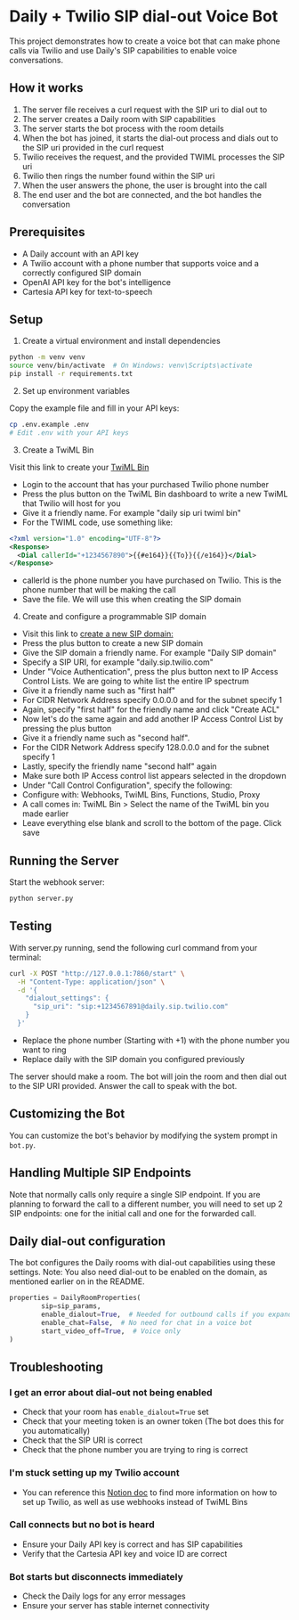 <!-- @format -->

# Daily + Twilio SIP dial-out Voice Bot

This project demonstrates how to create a voice bot that can make phone calls via Twilio and use Daily's SIP capabilities to enable voice conversations.

## How it works

1. The server file receives a curl request with the SIP uri to dial out to
2. The server creates a Daily room with SIP capabilities
3. The server starts the bot process with the room details
4. When the bot has joined, it starts the dial-out process and dials out to the SIP uri provided in the curl request
5. Twilio receives the request, and the provided TWIML processes the SIP uri
6. Twilio then rings the number found within the SIP uri
7. When the user answers the phone, the user is brought into the call
8. The end user and the bot are connected, and the bot handles the conversation

## Prerequisites

- A Daily account with an API key
- A Twilio account with a phone number that supports voice and a correctly configured SIP domain
- OpenAI API key for the bot's intelligence
- Cartesia API key for text-to-speech

## Setup

1. Create a virtual environment and install dependencies

```bash
python -m venv venv
source venv/bin/activate  # On Windows: venv\Scripts\activate
pip install -r requirements.txt
```

2. Set up environment variables

Copy the example file and fill in your API keys:

```bash
cp .env.example .env
# Edit .env with your API keys
```

3. Create a TwiML Bin

Visit this link to create your [TwiML Bin](https://www.twilio.com/docs/serverless/twiml-bins)

- Login to the account that has your purchased Twilio phone number
- Press the plus button on the TwiML Bin dashboard to write a new TwiML that Twilio will host for you
- Give it a friendly name. For example "daily sip uri twiml bin"
- For the TWIML code, use something like:

```xml
<?xml version="1.0" encoding="UTF-8"?>
<Response>
  <Dial callerId="+1234567890">{{#e164}}{{To}}{{/e164}}</Dial>
</Response>
```

- callerId is the phone number you have purchased on Twilio. This is the phone number that will be making the call
- Save the file. We will use this when creating the SIP domain

4. Create and configure a programmable SIP domain

- Visit this link to [create a new SIP domain:](https://console.twilio.com/us1/develop/voice/manage/sip-domains?frameUrl=%2Fconsole%2Fvoice%2Fsip%2Fendpoints%3Fx-target-region%3Dus1)
- Press the plus button to create a new SIP domain
- Give the SIP domain a friendly name. For example "Daily SIP domain"
- Specify a SIP URI, for example "daily.sip.twilio.com"
- Under "Voice Authentication", press the plus button next to IP Access Control Lists. We are going to white list the entire IP spectrum
- Give it a friendly name such as "first half"
- For CIDR Network Address specify 0.0.0.0 and for the subnet specify 1
- Again, specify "first half" for the friendly name and click "Create ACL"
- Now let's do the same again and add another IP Access Control List by pressing the plus button
- Give it a friendly name such as "second half".
- For the CIDR Network Address specify 128.0.0.0 and for the subnet specify 1
- Lastly, specify the friendly name "second half" again
- Make sure both IP Access control list appears selected in the dropdown
- Under "Call Control Configuration", specify the following:
- Configure with: Webhooks, TwiML Bins, Functions, Studio, Proxy
- A call comes in: TwiML Bin > Select the name of the TwiML bin you made earlier
- Leave everything else blank and scroll to the bottom of the page. Click save

## Running the Server

Start the webhook server:

```bash
python server.py
```

## Testing

With server.py running, send the following curl command from your terminal:

```bash
curl -X POST "http://127.0.0.1:7860/start" \
  -H "Content-Type: application/json" \
  -d '{
    "dialout_settings": {
      "sip_uri": "sip:+1234567891@daily.sip.twilio.com"
    }
  }'
```

- Replace the phone number (Starting with +1) with the phone number you want to ring
- Replace daily with the SIP domain you configured previously

The server should make a room. The bot will join the room and then dial out to the SIP URI provided. Answer the call to speak with the bot.

## Customizing the Bot

You can customize the bot's behavior by modifying the system prompt in `bot.py`.

## Handling Multiple SIP Endpoints

Note that normally calls only require a single SIP endpoint. If you are planning to forward the call to a different number, you will need to set up 2 SIP endpoints: one for the initial call and one for the forwarded call.

## Daily dial-out configuration

The bot configures the Daily rooms with dial-out capabilities using these settings. Note: You also need dial-out to be enabled on the domain, as mentioned earlier on in the README.

```python
properties = DailyRoomProperties(
        sip=sip_params,
        enable_dialout=True,  # Needed for outbound calls if you expand the bot
        enable_chat=False,  # No need for chat in a voice bot
        start_video_off=True,  # Voice only
)
```

## Troubleshooting

### I get an error about dial-out not being enabled

- Check that your room has `enable_dialout=True` set
- Check that your meeting token is an owner token (The bot does this for you automatically)
- Check that the SIP URI is correct
- Check that the phone number you are trying to ring is correct

### I'm stuck setting up my Twilio account

- You can reference this [Notion doc](https://dailyco.notion.site/PUBLIC-Doc-Integration-Twilio-PSTN-Daily-s-SIP-Dialout-1cfdaed630f5458d9d4fc0e3f29ec559) to find more information on how to set up Twilio, as well as use webhooks instead of TwiML Bins

### Call connects but no bot is heard

- Ensure your Daily API key is correct and has SIP capabilities
- Verify that the Cartesia API key and voice ID are correct

### Bot starts but disconnects immediately

- Check the Daily logs for any error messages
- Ensure your server has stable internet connectivity
